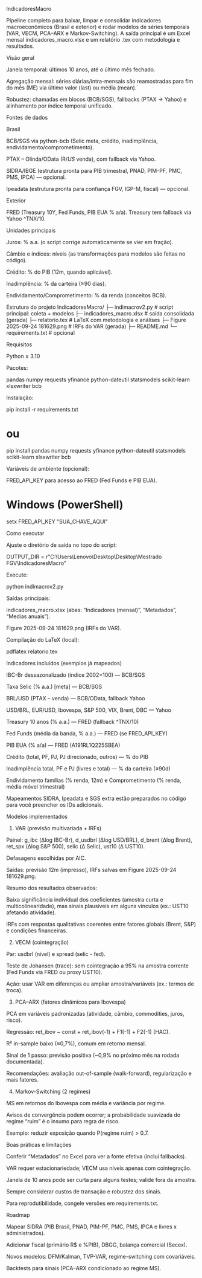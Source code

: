 IndicadoresMacro

Pipeline completo para baixar, limpar e consolidar indicadores macroeconômicos (Brasil e exterior) e rodar modelos de séries temporais (VAR, VECM, PCA–ARX e Markov-Switching).
A saída principal é um Excel mensal indicadores_macro.xlsx e um relatório .tex com metodologia e resultados.

Visão geral

Janela temporal: últimos 10 anos, até o último mês fechado.

Agregação mensal: séries diárias/intra-mensais são reamostradas para fim do mês (ME) via último valor (last) ou média (mean).

Robustez: chamadas em blocos (BCB/SGS), fallbacks (PTAX → Yahoo) e alinhamento por índice temporal unificado.

Fontes de dados

Brasil

BCB/SGS via python-bcb (Selic meta, crédito, inadimplência, endividamento/comprometimento).

PTAX – Olinda/OData (R$/US$ venda), com fallback via Yahoo.

SIDRA/IBGE (estrutura pronta para PIB trimestral, PNAD, PIM-PF, PMC, PMS, IPCA) — opcional.

Ipeadata (estrutura pronta para confiança FGV, IGP-M, fiscal) — opcional.

Exterior

FRED (Treasury 10Y, Fed Funds, PIB EUA % a/a). Treasury tem fallback via Yahoo ^TNX/10.

Unidades principais

Juros: % a.a. (o script corrige automaticamente se vier em fração).

Câmbio e índices: níveis (as transformações para modelos são feitas no código).

Crédito: % do PIB (12m, quando aplicável).

Inadimplência: % da carteira (≥90 dias).

Endividamento/Comprometimento: % da renda (conceitos BCB).

Estrutura do projeto
IndicadoresMacro/
├─ indimacrov2.py                 # script principal: coleta + modelos
├─ indicadores_macro.xlsx         # saída consolidada (gerada)
├─ relatorio.tex                  # LaTeX com metodologia e análises
├─ Figure 2025-09-24 181629.png   # IRFs do VAR (gerada)
├─ README.md
└─ requirements.txt               # opcional

Requisitos

Python ≥ 3.10

Pacotes:

pandas
numpy
requests
yfinance
python-dateutil
statsmodels
scikit-learn
xlsxwriter
bcb


Instalação:

pip install -r requirements.txt
# ou
pip install pandas numpy requests yfinance python-dateutil statsmodels scikit-learn xlsxwriter bcb


Variáveis de ambiente (opcional):

FRED_API_KEY para acesso ao FRED (Fed Funds e PIB EUA).

# Windows (PowerShell)
setx FRED_API_KEY "SUA_CHAVE_AQUI"

Como executar

Ajuste o diretório de saída no topo do script:

OUTPUT_DIR = r"C:\Users\Lenovo\Desktop\Desktop\Mestrado FGV\IndicadoresMacro"


Execute:

python indimacrov2.py


Saídas principais:

indicadores_macro.xlsx (abas: “Indicadores (mensal)”, “Metadados”, “Medias anuais”).

Figure 2025-09-24 181629.png (IRFs do VAR).

Compilação do LaTeX (local):

pdflatex relatorio.tex

Indicadores incluídos (exemplos já mapeados)

IBC-Br dessazonalizado (índice 2002=100) — BCB/SGS

Taxa Selic (% a.a.) [meta] — BCB/SGS

BRL/USD (PTAX – venda) — BCB/OData, fallback Yahoo

USD/BRL, EUR/USD, Ibovespa, S&P 500, VIX, Brent, DBC — Yahoo

Treasury 10 anos (% a.a.) — FRED (fallback ^TNX/10)

Fed Funds (média da banda, % a.a.) — FRED (se FRED_API_KEY)

PIB EUA (% a/a) — FRED (A191RL1Q225SBEA)

Crédito (total, PF, PJ, PJ direcionado, outros) — % do PIB

Inadimplência total, PF e PJ (livres e total) — % da carteira (≥90d)

Endividamento famílias (% renda, 12m) e Comprometimento (% renda, média móvel trimestral)

Mapeamentos SIDRA, Ipeadata e SGS extra estão preparados no código para você preencher os IDs adicionais.

Modelos implementados
1) VAR (previsão multivariada + IRFs)

Painel: g_ibc (Δlog IBC-Br), d_usdbrl (Δlog USD/BRL), d_brent (Δlog Brent), ret_spx (Δlog S&P 500), selic (Δ Selic), ust10 (Δ UST10).

Defasagens escolhidas por AIC.

Saídas: previsão 12m (impresso), IRFs salvas em Figure 2025-09-24 181629.png.

Resumo dos resultados observados:

Baixa significância individual dos coeficientes (amostra curta e multicolinearidade), mas sinais plausíveis em alguns vínculos (ex.: UST10 afetando atividade).

IRFs com respostas qualitativas coerentes entre fatores globais (Brent, S&P) e condições financeiras.

2) VECM (cointegração)

Par: usdbrl (nível) e spread (selic - fed).

Teste de Johansen (trace): sem cointegração a 95% na amostra corrente (Fed Funds via FRED ou proxy UST10).

Ação: usar VAR em diferenças ou ampliar amostra/variáveis (ex.: termos de troca).

3) PCA–ARX (fatores dinâmicos para Ibovespa)

PCA em variáveis padronizadas (atividade, câmbio, commodities, juros, risco).

Regressão: ret_ibov ~ const + ret_ibov(-1) + F1(-1) + F2(-1) (HAC).

R² in-sample baixo (≈0,7%), comum em retorno mensal.

Sinal de 1 passo: previsão positiva (~0,9% no próximo mês na rodada documentada).

Recomendações: avaliação out-of-sample (walk-forward), regularização e mais fatores.

4) Markov-Switching (2 regimes)

MS em retornos do Ibovespa com média e variância por regime.

Avisos de convergência podem ocorrer; a probabilidade suavizada do regime “ruim” é o insumo para regra de risco.

Exemplo: reduzir exposição quando P(regime ruim) > 0.7.

Boas práticas e limitações

Conferir “Metadados” no Excel para ver a fonte efetiva (inclui fallbacks).

VAR requer estacionariedade; VECM usa níveis apenas com cointegração.

Janela de 10 anos pode ser curta para alguns testes; valide fora da amostra.

Sempre considerar custos de transação e robustez dos sinais.

Para reprodutibilidade, congele versões em requirements.txt.

Roadmap

Mapear SIDRA (PIB Brasil, PNAD, PIM-PF, PMC, PMS, IPCA e livres x administrados).

Adicionar fiscal (primário R$ e %PIB), DBGG, balança comercial (Secex).

Novos modelos: DFM/Kalman, TVP-VAR, regime-switching com covariáveis.

Backtests para sinais (PCA–ARX condicionado ao regime MS).
